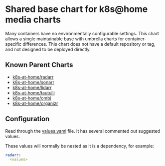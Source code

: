 # Shared base chart for k8s@home media charts

Many containers have no environmentally configurable settings. This chart allows a single maintainable
base with umbrella charts for container-specific differences. This chart does not have a default
repository or tag, and not designed to be deployed directly.

## Known Parent Charts

* [k8s-at-home/radarr](https://github.com/k8s-at-home/charts/tree/master/charts/radarr)
* [k8s-at-home/sonarr](https://github.com/k8s-at-home/charts/tree/master/charts/sonarr)
* [k8s-at-home/lidarr](https://github.com/k8s-at-home/charts/tree/master/charts/lidarr)
* [k8s-at-home/tautulli](https://github.com/k8s-at-home/charts/tree/master/charts/tautulli)
* [k8s-at-home/ombi](https://github.com/k8s-at-home/charts/tree/master/charts/ombi)
* [k8s-at-home/organizr](https://github.com/k8s-at-home/charts/tree/master/charts/organizr)

## Configuration

Read through the [values.yaml](https://github.com/k8s-at-home/charts/blob/master/charts/media-common/values.yaml) file. It has several commented out suggested values.

These values will normally be nested as it is a dependency, for example:
```yaml
radarr:
  <values>
```